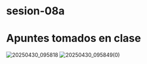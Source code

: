 # sesion-08a

# Apuntes tomados en clase
![20250430_095818](https://github.com/user-attachments/assets/a58c61b1-c922-467f-a3ed-1a8e30c4d670)
![20250430_095849(0)](https://github.com/user-attachments/assets/a90691f2-ef79-43a9-8c8a-41b114bec380)
